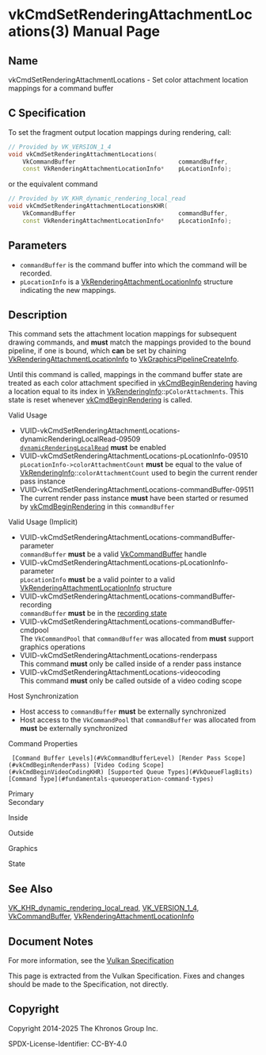 # vkCmdSetRenderingAttachmentLocations(3) Manual Page

## Name

vkCmdSetRenderingAttachmentLocations - Set color attachment location mappings for a command buffer



## [](#_c_specification)C Specification

To set the fragment output location mappings during rendering, call:

```c++
// Provided by VK_VERSION_1_4
void vkCmdSetRenderingAttachmentLocations(
    VkCommandBuffer                             commandBuffer,
    const VkRenderingAttachmentLocationInfo*    pLocationInfo);
```

or the equivalent command

```c++
// Provided by VK_KHR_dynamic_rendering_local_read
void vkCmdSetRenderingAttachmentLocationsKHR(
    VkCommandBuffer                             commandBuffer,
    const VkRenderingAttachmentLocationInfo*    pLocationInfo);
```

## [](#_parameters)Parameters

- `commandBuffer` is the command buffer into which the command will be recorded.
- `pLocationInfo` is a [VkRenderingAttachmentLocationInfo](https://registry.khronos.org/vulkan/specs/latest/man/html/VkRenderingAttachmentLocationInfo.html) structure indicating the new mappings.

## [](#_description)Description

This command sets the attachment location mappings for subsequent drawing commands, and **must** match the mappings provided to the bound pipeline, if one is bound, which **can** be set by chaining [VkRenderingAttachmentLocationInfo](https://registry.khronos.org/vulkan/specs/latest/man/html/VkRenderingAttachmentLocationInfo.html) to [VkGraphicsPipelineCreateInfo](https://registry.khronos.org/vulkan/specs/latest/man/html/VkGraphicsPipelineCreateInfo.html).

Until this command is called, mappings in the command buffer state are treated as each color attachment specified in [vkCmdBeginRendering](https://registry.khronos.org/vulkan/specs/latest/man/html/vkCmdBeginRendering.html) having a location equal to its index in [VkRenderingInfo](https://registry.khronos.org/vulkan/specs/latest/man/html/VkRenderingInfo.html)::`pColorAttachments`. This state is reset whenever [vkCmdBeginRendering](https://registry.khronos.org/vulkan/specs/latest/man/html/vkCmdBeginRendering.html) is called.

Valid Usage

- [](#VUID-vkCmdSetRenderingAttachmentLocations-dynamicRenderingLocalRead-09509)VUID-vkCmdSetRenderingAttachmentLocations-dynamicRenderingLocalRead-09509  
  [`dynamicRenderingLocalRead`](https://registry.khronos.org/vulkan/specs/latest/html/vkspec.html#features-dynamicRenderingLocalRead) **must** be enabled
- [](#VUID-vkCmdSetRenderingAttachmentLocations-pLocationInfo-09510)VUID-vkCmdSetRenderingAttachmentLocations-pLocationInfo-09510  
  `pLocationInfo->colorAttachmentCount` **must** be equal to the value of [VkRenderingInfo](https://registry.khronos.org/vulkan/specs/latest/man/html/VkRenderingInfo.html)::`colorAttachmentCount` used to begin the current render pass instance
- [](#VUID-vkCmdSetRenderingAttachmentLocations-commandBuffer-09511)VUID-vkCmdSetRenderingAttachmentLocations-commandBuffer-09511  
  The current render pass instance **must** have been started or resumed by [vkCmdBeginRendering](https://registry.khronos.org/vulkan/specs/latest/man/html/vkCmdBeginRendering.html) in this `commandBuffer`

Valid Usage (Implicit)

- [](#VUID-vkCmdSetRenderingAttachmentLocations-commandBuffer-parameter)VUID-vkCmdSetRenderingAttachmentLocations-commandBuffer-parameter  
  `commandBuffer` **must** be a valid [VkCommandBuffer](https://registry.khronos.org/vulkan/specs/latest/man/html/VkCommandBuffer.html) handle
- [](#VUID-vkCmdSetRenderingAttachmentLocations-pLocationInfo-parameter)VUID-vkCmdSetRenderingAttachmentLocations-pLocationInfo-parameter  
  `pLocationInfo` **must** be a valid pointer to a valid [VkRenderingAttachmentLocationInfo](https://registry.khronos.org/vulkan/specs/latest/man/html/VkRenderingAttachmentLocationInfo.html) structure
- [](#VUID-vkCmdSetRenderingAttachmentLocations-commandBuffer-recording)VUID-vkCmdSetRenderingAttachmentLocations-commandBuffer-recording  
  `commandBuffer` **must** be in the [recording state](#commandbuffers-lifecycle)
- [](#VUID-vkCmdSetRenderingAttachmentLocations-commandBuffer-cmdpool)VUID-vkCmdSetRenderingAttachmentLocations-commandBuffer-cmdpool  
  The `VkCommandPool` that `commandBuffer` was allocated from **must** support graphics operations
- [](#VUID-vkCmdSetRenderingAttachmentLocations-renderpass)VUID-vkCmdSetRenderingAttachmentLocations-renderpass  
  This command **must** only be called inside of a render pass instance
- [](#VUID-vkCmdSetRenderingAttachmentLocations-videocoding)VUID-vkCmdSetRenderingAttachmentLocations-videocoding  
  This command **must** only be called outside of a video coding scope

Host Synchronization

- Host access to `commandBuffer` **must** be externally synchronized
- Host access to the `VkCommandPool` that `commandBuffer` was allocated from **must** be externally synchronized

Command Properties

     [Command Buffer Levels](#VkCommandBufferLevel) [Render Pass Scope](#vkCmdBeginRenderPass) [Video Coding Scope](#vkCmdBeginVideoCodingKHR) [Supported Queue Types](#VkQueueFlagBits) [Command Type](#fundamentals-queueoperation-command-types)

Primary  
Secondary

Inside

Outside

Graphics

State

## [](#_see_also)See Also

[VK\_KHR\_dynamic\_rendering\_local\_read](https://registry.khronos.org/vulkan/specs/latest/man/html/VK_KHR_dynamic_rendering_local_read.html), [VK\_VERSION\_1\_4](https://registry.khronos.org/vulkan/specs/latest/man/html/VK_VERSION_1_4.html), [VkCommandBuffer](https://registry.khronos.org/vulkan/specs/latest/man/html/VkCommandBuffer.html), [VkRenderingAttachmentLocationInfo](https://registry.khronos.org/vulkan/specs/latest/man/html/VkRenderingAttachmentLocationInfo.html)

## [](#_document_notes)Document Notes

For more information, see the [Vulkan Specification](https://registry.khronos.org/vulkan/specs/latest/html/vkspec.html#vkCmdSetRenderingAttachmentLocations)

This page is extracted from the Vulkan Specification. Fixes and changes should be made to the Specification, not directly.

## [](#_copyright)Copyright

Copyright 2014-2025 The Khronos Group Inc.

SPDX-License-Identifier: CC-BY-4.0